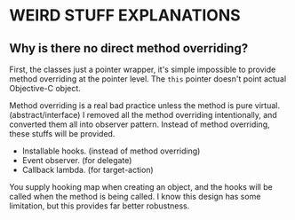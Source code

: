 WEIRD STUFF EXPLANATIONS
========================










Why is there no direct method overriding?
----------------------------------------
First, the classes just a pointer wrapper, it's simple impossible to provide method overriding
at the pointer level. The `this` pointer doesn't point actual Objective-C object.

Method overriding is a real bad practice unless the method is pure virtual. (abstract/interface)
I removed all the method overriding intentionally, and converted them all into observer pattern.
Instead of method overriding, these stuffs will be provided.

-	Installable hooks. (instead of method overriding)
-	Event observer. (for delegate)
-	Callback lambda. (for target-action)

You supply hooking map when creating an object, and the hooks will be called when the method is being called.
I know this design has some limitation, but this provides far better robustness.











































